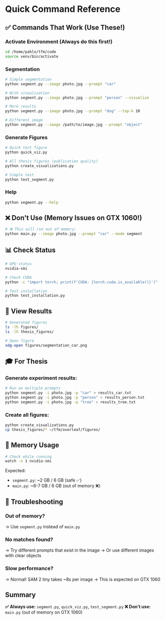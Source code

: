 # Quick Command Reference

## ✅ Commands That Work (Use These!)

### Activate Environment (Always do this first!)
```bash
cd /home/pablo/tfm/code
source venv/bin/activate
```

### Segmentation
```bash
# Simple segmentation
python segment.py --image photo.jpg --prompt "car"

# With visualization
python segment.py --image photo.jpg --prompt "person" --visualize

# More results
python segment.py --image photo.jpg --prompt "dog" --top-k 10

# Different image
python segment.py --image /path/to/image.jpg --prompt "object"
```

### Generate Figures
```bash
# Quick test figure
python quick_viz.py

# All thesis figures (publication quality)
python create_visualizations.py

# Simple test
python test_segment.py
```

### Help
```bash
python segment.py --help
```

## ❌ Don't Use (Memory Issues on GTX 1060!)

```bash
# ❌ This will run out of memory:
python main.py --image photo.jpg --prompt "car" --mode segment
```

## 📊 Check Status

```bash
# GPU status
nvidia-smi

# Check CUDA
python -c "import torch; print(f'CUDA: {torch.cuda.is_available()}')"

# Test installation
python test_installation.py
```

## 📁 View Results

```bash
# Generated figures
ls -lh figures/
ls -lh thesis_figures/

# Open figure
xdg-open figures/segmentation_car.png
```

## 🎓 For Thesis

### Generate experiment results:
```bash
# Run on multiple prompts
python segment.py -i photo.jpg -p "car" > results_car.txt
python segment.py -i photo.jpg -p "person" > results_person.txt
python segment.py -i photo.jpg -p "tree" > results_tree.txt
```

### Create all figures:
```bash
python create_visualizations.py
cp thesis_figures/* ~/tfm/overleaf/figures/
```

## 💾 Memory Usage

```bash
# Check while running
watch -n 1 nvidia-smi
```

Expected:
- `segment.py`: ~2 GB / 6 GB (safe ✅)
- `main.py`: ~6-7 GB / 6 GB (out of memory ❌)

## 🔧 Troubleshooting

### Out of memory?
→ Use `segment.py` instead of `main.py`

### No matches found?
→ Try different prompts that exist in the image
→ Or use different images with clear objects

### Slow performance?
→ Normal! SAM 2 tiny takes ~8s per image
→ This is expected on GTX 1060

## Summary

**✅ Always use:** `segment.py`, `quick_viz.py`, `test_segment.py`
**❌ Don't use:** `main.py` (out of memory on GTX 1060)
